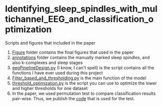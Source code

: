 # Identifying_sleep_spindles_with_multichannel_EEG_and_classification_optimization
Scripts and figures that included in the paper


1. [Figure](https://github.com/adowaconan/Identifying_sleep_spindles_with_multichannel_EEG_and_classification_optimization/tree/master/Figures) folder contains the final figures that used in the paper
2. [annotations](https://github.com/adowaconan/Identifying_sleep_spindles_with_multichannel_EEG_and_classification_optimization/tree/master/annotations) folder contains the manually marked sleep spindles, and also k-complexes and sleep stages
3. [eegPinelineDesign.py](https://github.com/adowaconan/Identifying_sleep_spindles_with_multichannel_EEG_and_classification_optimization/blob/master/eegPinelineDesign.py) (I know, I can't spell) is the script contains all the functions I have ever used during this project
4. [Filter_based_and_thresholding.py](https://github.com/adowaconan/Identifying_sleep_spindles_with_multichannel_EEG_and_classification_optimization/blob/master/Filter_based_and_thresholding.py) is the main function of the model
5. [threshold_optimization.py](https://github.com/adowaconan/Identifying_sleep_spindles_with_multichannel_EEG_and_classification_optimization/blob/master/threshold_optimization.py) is the script you can use to optimize the lower and higher thresholds for one dataset
6. In the paper, we used permutation test to compare classification results pair-wise. Thus, we publish the [code](https://github.com/adowaconan/Identifying_sleep_spindles_with_multichannel_EEG_and_classification_optimization/blob/master/permutation%20test%20used%20in%20the%20current%20study.py) that is used for the test. 
